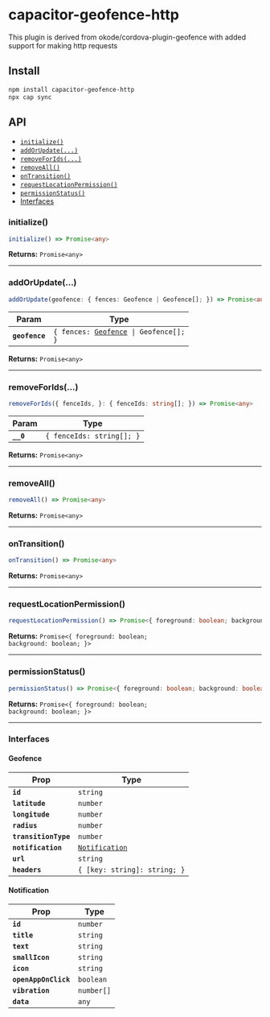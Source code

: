 # capacitor-geofence-http

This plugin is derived from okode/cordova-plugin-geofence with added support for making http requests

## Install

```bash
npm install capacitor-geofence-http
npx cap sync
```

## API

<docgen-index>

* [`initialize()`](#initialize)
* [`addOrUpdate(...)`](#addorupdate)
* [`removeForIds(...)`](#removeforids)
* [`removeAll()`](#removeall)
* [`onTransition()`](#ontransition)
* [`requestLocationPermission()`](#requestlocationpermission)
* [`permissionStatus()`](#permissionstatus)
* [Interfaces](#interfaces)

</docgen-index>

<docgen-api>
<!--Update the source file JSDoc comments and rerun docgen to update the docs below-->

### initialize()

```typescript
initialize() => Promise<any>
```

**Returns:** <code>Promise&lt;any&gt;</code>

--------------------


### addOrUpdate(...)

```typescript
addOrUpdate(geofence: { fences: Geofence | Geofence[]; }) => Promise<any>
```

| Param          | Type                                                                     |
| -------------- | ------------------------------------------------------------------------ |
| **`geofence`** | <code>{ fences: <a href="#geofence">Geofence</a> \| Geofence[]; }</code> |

**Returns:** <code>Promise&lt;any&gt;</code>

--------------------


### removeForIds(...)

```typescript
removeForIds({ fenceIds, }: { fenceIds: string[]; }) => Promise<any>
```

| Param     | Type                                 |
| --------- | ------------------------------------ |
| **`__0`** | <code>{ fenceIds: string[]; }</code> |

**Returns:** <code>Promise&lt;any&gt;</code>

--------------------


### removeAll()

```typescript
removeAll() => Promise<any>
```

**Returns:** <code>Promise&lt;any&gt;</code>

--------------------


### onTransition()

```typescript
onTransition() => Promise<any>
```

**Returns:** <code>Promise&lt;any&gt;</code>

--------------------


### requestLocationPermission()

```typescript
requestLocationPermission() => Promise<{ foreground: boolean; background: boolean; }>
```

**Returns:** <code>Promise&lt;{ foreground: boolean; background: boolean; }&gt;</code>

--------------------


### permissionStatus()

```typescript
permissionStatus() => Promise<{ foreground: boolean; background: boolean; }>
```

**Returns:** <code>Promise&lt;{ foreground: boolean; background: boolean; }&gt;</code>

--------------------


### Interfaces


#### Geofence

| Prop                 | Type                                                  |
| -------------------- | ----------------------------------------------------- |
| **`id`**             | <code>string</code>                                   |
| **`latitude`**       | <code>number</code>                                   |
| **`longitude`**      | <code>number</code>                                   |
| **`radius`**         | <code>number</code>                                   |
| **`transitionType`** | <code>number</code>                                   |
| **`notification`**   | <code><a href="#notification">Notification</a></code> |
| **`url`**            | <code>string</code>                                   |
| **`headers`**        | <code>{ [key: string]: string; }</code>               |


#### Notification

| Prop                 | Type                  |
| -------------------- | --------------------- |
| **`id`**             | <code>number</code>   |
| **`title`**          | <code>string</code>   |
| **`text`**           | <code>string</code>   |
| **`smallIcon`**      | <code>string</code>   |
| **`icon`**           | <code>string</code>   |
| **`openAppOnClick`** | <code>boolean</code>  |
| **`vibration`**      | <code>number[]</code> |
| **`data`**           | <code>any</code>      |

</docgen-api>
